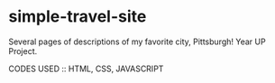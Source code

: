 # simple-travel-site
Several pages of descriptions of my favorite city, Pittsburgh! Year UP Project.

CODES USED :: HTML, CSS, JAVASCRIPT

